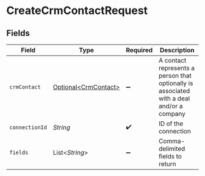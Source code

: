 # CreateCrmContactRequest


## Fields

| Field                                                                                    | Type                                                                                     | Required                                                                                 | Description                                                                              |
| ---------------------------------------------------------------------------------------- | ---------------------------------------------------------------------------------------- | ---------------------------------------------------------------------------------------- | ---------------------------------------------------------------------------------------- |
| `crmContact`                                                                             | [Optional\<CrmContact>](../../models/shared/CrmContact.md)                               | :heavy_minus_sign:                                                                       | A contact represents a person that optionally is associated with a deal and/or a company |
| `connectionId`                                                                           | *String*                                                                                 | :heavy_check_mark:                                                                       | ID of the connection                                                                     |
| `fields`                                                                                 | List\<*String*>                                                                          | :heavy_minus_sign:                                                                       | Comma-delimited fields to return                                                         |